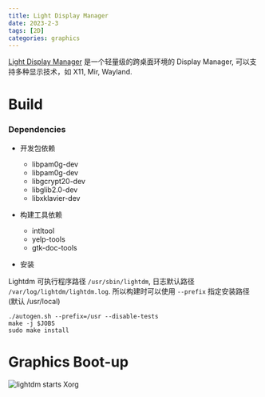 ```yaml
---
title: Light Display Manager
date: 2023-2-3
tags: [2D]
categories: graphics
---
```


[Light Display Manager](https://wiki.archlinux.org/title/LightDM) 是一个轻量级的跨桌面环境的 Display Manager, 可以支持多种显示技术，如 X11, Mir, Wayland.

# Build

### Dependencies

- 开发包依赖
    * libpam0g-dev
    * libpam0g-dev
    * libgcrypt20-dev
    * libglib2.0-dev
    * libxklavier-dev

- 构建工具依赖
    * intltool
    * yelp-tools
    * gtk-doc-tools 

- 安装

Lightdm 可执行程序路径 `/usr/sbin/lightdm`, 日志默认路径 `/var/log/lightdm/lightdm.log`. 所以构建时可以使用 `--prefix` 指定安装路径 (默认 /usr/local)

```
./autogen.sh --prefix=/usr --disable-tests
make -j $JOBS
sudo make install
```

# Graphics Boot-up

![lightdm starts Xorg](lightdm-start-x.png)

